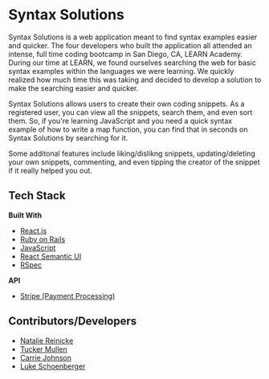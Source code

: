 # Syntax Solutions

Syntax Solutions is a web application meant to find syntax examples easier and quicker. The four developers who built the application all attended an intense, full time coding bootcamp in San Diego, CA, LEARN Academy. During our time at LEARN, we found ourselves searching the web for basic syntax examples within the languages we were learning. We quickly realized how much time this was taking and decided to develop a solution to make the searching easier and quicker.

Syntax Solutions allows users to create their own coding snippets. As a registered user, you can view all the snippets, search them, and even sort them. So, if you're learning JavaScript and you need a quick syntax example of how to write a map function, you can find that in seconds on Syntax Solutions by searching for it.

Some additonal features include liking/dislikng snippets, updating/deleting your own snippets, commenting, and even tipping the creator of the snippet if it really helped you out.

## Tech Stack

**Built With**

- [React.js](https://reactjs.org/)
- [Ruby on Rails](https://rubyonrails.org/)
- [JavaScript](https://www.javascript.com/)
- [React Semantic UI](https://react.semantic-ui.com/)
- [RSpec](https://rspec.info/)

**API**

- [Stripe (Payment Processing)](https://stripe.com/)

## Contributors/Developers

- [Natalie Reinicke](https://www.linkedin.com/in/nataliereinicke/)
- [Tucker Mullen](https://www.linkedin.com/in/tuckermullen/)
- [Carrie Johnson](https://www.linkedin.com/in/johnson-carrie2000/)
- [Luke Schoenberger](https://www.linkedin.com/in/luke-schoenberger-a34ba496/)
